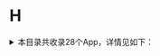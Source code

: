 # H
<details>
<summary>
本目录共收录28个App，详情见如下：
</summary>

- [华住会](https://quantumult.app/x/open-app/add-resource?remote-resource=%7B%22rewrite_remote%22%3A%20%5B%22https%3A%2F%2Fraw.githubusercontent.com%2Fzirawell%2FR-Store%2Fmain%2FRule%2FQuanX%2FAdblock%2FApp%2FH%2F%E5%8D%8E%E4%BD%8F%E4%BC%9A%2Frewrite%2Fhuazhu.conf%2C%20tag%3D%E5%8D%8E%E4%BD%8F%E4%BC%9A%22%5D%7D)
- [华图在线](https://quantumult.app/x/open-app/add-resource?remote-resource=%7B%22rewrite_remote%22%3A%20%5B%22https%3A%2F%2Fraw.githubusercontent.com%2Fzirawell%2FR-Store%2Fmain%2FRule%2FQuanX%2FAdblock%2FApp%2FH%2F%E5%8D%8E%E5%9B%BE%E5%9C%A8%E7%BA%BF%2Frewrite%2Fhuatu.conf%2C%20tag%3D%E5%8D%8E%E5%9B%BE%E5%9C%A8%E7%BA%BF%22%5D%7D)
- [华宝智投](https://quantumult.app/x/open-app/add-resource?remote-resource=%7B%22rewrite_remote%22%3A%20%5B%22https%3A%2F%2Fraw.githubusercontent.com%2Fzirawell%2FR-Store%2Fmain%2FRule%2FQuanX%2FAdblock%2FApp%2FH%2F%E5%8D%8E%E5%AE%9D%E6%99%BA%E6%8A%95%2Frewrite%2Ftouker.conf%2C%20tag%3D%E5%8D%8E%E5%AE%9D%E6%99%BA%E6%8A%95%22%5D%7D)
- [华尔街见闻](https://quantumult.app/x/open-app/add-resource?remote-resource=%7B%22rewrite_remote%22%3A%20%5B%22https%3A%2F%2Fraw.githubusercontent.com%2Fzirawell%2FR-Store%2Fmain%2FRule%2FQuanX%2FAdblock%2FApp%2FH%2F%E5%8D%8E%E5%B0%94%E8%A1%97%E8%A7%81%E9%97%BB%2Frewrite%2Fwallstreetcn.conf%2C%20tag%3D%E5%8D%8E%E5%B0%94%E8%A1%97%E8%A7%81%E9%97%BB%22%5D%7D)
- [华彩生活](https://quantumult.app/x/open-app/add-resource?remote-resource=%7B%22rewrite_remote%22%3A%20%5B%22https%3A%2F%2Fraw.githubusercontent.com%2Fzirawell%2FR-Store%2Fmain%2FRule%2FQuanX%2FAdblock%2FApp%2FH%2F%E5%8D%8E%E5%BD%A9%E7%94%9F%E6%B4%BB%2Frewrite%2Fhxb.conf%2C%20tag%3D%E5%8D%8E%E5%BD%A9%E7%94%9F%E6%B4%BB%22%5D%7D)
- [合利宝展业通](https://quantumult.app/x/open-app/add-resource?remote-resource=%7B%22rewrite_remote%22%3A%20%5B%22https%3A%2F%2Fraw.githubusercontent.com%2Fzirawell%2FR-Store%2Fmain%2FRule%2FQuanX%2FAdblock%2FApp%2FH%2F%E5%90%88%E5%88%A9%E5%AE%9D%E5%B1%95%E4%B8%9A%E9%80%9A%2Frewrite%2Fhelipay.conf%2C%20tag%3D%E5%90%88%E5%88%A9%E5%AE%9D%E5%B1%95%E4%B8%9A%E9%80%9A%22%5D%7D)
- [和风天气](https://quantumult.app/x/open-app/add-resource?remote-resource=%7B%22rewrite_remote%22%3A%20%5B%22https%3A%2F%2Fraw.githubusercontent.com%2Fzirawell%2FR-Store%2Fmain%2FRule%2FQuanX%2FAdblock%2FApp%2FH%2F%E5%92%8C%E9%A3%8E%E5%A4%A9%E6%B0%94%2Frewrite%2Fqweather.conf%2C%20tag%3D%E5%92%8C%E9%A3%8E%E5%A4%A9%E6%B0%94%22%5D%7D)
- [哈富证券](https://quantumult.app/x/open-app/add-resource?remote-resource=%7B%22rewrite_remote%22%3A%20%5B%22https%3A%2F%2Fraw.githubusercontent.com%2Fzirawell%2FR-Store%2Fmain%2FRule%2FQuanX%2FAdblock%2FApp%2FH%2F%E5%93%88%E5%AF%8C%E8%AF%81%E5%88%B8%2Frewrite%2Fhafoo.conf%2C%20tag%3D%E5%93%88%E5%AF%8C%E8%AF%81%E5%88%B8%22%5D%7D)
- [好体知](https://quantumult.app/x/open-app/add-resource?remote-resource=%7B%22rewrite_remote%22%3A%20%5B%22https%3A%2F%2Fraw.githubusercontent.com%2Fzirawell%2FR-Store%2Fmain%2FRule%2FQuanX%2FAdblock%2FApp%2FH%2F%E5%A5%BD%E4%BD%93%E7%9F%A5%2Frewrite%2Fbodivis.conf%2C%20tag%3D%E5%A5%BD%E4%BD%93%E7%9F%A5%22%5D%7D)
- [好奇心日报](https://quantumult.app/x/open-app/add-resource?remote-resource=%7B%22rewrite_remote%22%3A%20%5B%22https%3A%2F%2Fraw.githubusercontent.com%2Fzirawell%2FR-Store%2Fmain%2FRule%2FQuanX%2FAdblock%2FApp%2FH%2F%E5%A5%BD%E5%A5%87%E5%BF%83%E6%97%A5%E6%8A%A5%2Frewrite%2Fqdaily.conf%2C%20tag%3D%E5%A5%BD%E5%A5%87%E5%BF%83%E6%97%A5%E6%8A%A5%22%5D%7D)
- [好好住](https://quantumult.app/x/open-app/add-resource?remote-resource=%7B%22rewrite_remote%22%3A%20%5B%22https%3A%2F%2Fraw.githubusercontent.com%2Fzirawell%2FR-Store%2Fmain%2FRule%2FQuanX%2FAdblock%2FApp%2FH%2F%E5%A5%BD%E5%A5%BD%E4%BD%8F%2Frewrite%2Fhaohaozhu.conf%2C%20tag%3D%E5%A5%BD%E5%A5%BD%E4%BD%8F%22%5D%7D)
- [杭州公交](https://quantumult.app/x/open-app/add-resource?remote-resource=%7B%22rewrite_remote%22%3A%20%5B%22https%3A%2F%2Fraw.githubusercontent.com%2Fzirawell%2FR-Store%2Fmain%2FRule%2FQuanX%2FAdblock%2FApp%2FH%2F%E6%9D%AD%E5%B7%9E%E5%85%AC%E4%BA%A4%2Frewrite%2Fibuscloud.conf%2C%20tag%3D%E6%9D%AD%E5%B7%9E%E5%85%AC%E4%BA%A4%22%5D%7D)
- [杭州市民卡](https://quantumult.app/x/open-app/add-resource?remote-resource=%7B%22filter_remote%22%3A%20%5B%22https%3A%2F%2Fraw.githubusercontent.com%2Fzirawell%2FR-Store%2Fmain%2FRule%2FQuanX%2FAdblock%2FApp%2FH%2F%E6%9D%AD%E5%B7%9E%E5%B8%82%E6%B0%91%E5%8D%A1%2Ffilter%2F96225.list%2C%20tag%3D%E6%9D%AD%E5%B7%9E%E5%B8%82%E6%B0%91%E5%8D%A1%22%5D%2C%22rewrite_remote%22%3A%20%5B%22https%3A%2F%2Fraw.githubusercontent.com%2Fzirawell%2FR-Store%2Fmain%2FRule%2FQuanX%2FAdblock%2FApp%2FH%2F%E6%9D%AD%E5%B7%9E%E5%B8%82%E6%B0%91%E5%8D%A1%2Frewrite%2Fhzsmk.conf%2C%20tag%3D%E6%9D%AD%E5%B7%9E%E5%B8%82%E6%B0%91%E5%8D%A1%22%5D%7D)
- [汇丰汇选](https://quantumult.app/x/open-app/add-resource?remote-resource=%7B%22rewrite_remote%22%3A%20%5B%22https%3A%2F%2Fraw.githubusercontent.com%2Fzirawell%2FR-Store%2Fmain%2FRule%2FQuanX%2FAdblock%2FApp%2FH%2F%E6%B1%87%E4%B8%B0%E6%B1%87%E9%80%89%2Frewrite%2Fhsbcfts.conf%2C%20tag%3D%E6%B1%87%E4%B8%B0%E6%B1%87%E9%80%89%22%5D%7D)
- [海尔智家](https://quantumult.app/x/open-app/add-resource?remote-resource=%7B%22filter_remote%22%3A%20%5B%22https%3A%2F%2Fraw.githubusercontent.com%2Fzirawell%2FR-Store%2Fmain%2FRule%2FQuanX%2FAdblock%2FApp%2FH%2F%E6%B5%B7%E5%B0%94%E6%99%BA%E5%AE%B6%2Ffilter%2Fehaier.list%2C%20tag%3D%E6%B5%B7%E5%B0%94%E6%99%BA%E5%AE%B6%22%5D%2C%22rewrite_remote%22%3A%20%5B%22https%3A%2F%2Fraw.githubusercontent.com%2Fzirawell%2FR-Store%2Fmain%2FRule%2FQuanX%2FAdblock%2FApp%2FH%2F%E6%B5%B7%E5%B0%94%E6%99%BA%E5%AE%B6%2Frewrite%2Fehaier.conf%2C%20tag%3D%E6%B5%B7%E5%B0%94%E6%99%BA%E5%AE%B6%22%5D%7D)
- [海豚优惠](https://quantumult.app/x/open-app/add-resource?remote-resource=%7B%22rewrite_remote%22%3A%20%5B%22https%3A%2F%2Fraw.githubusercontent.com%2Fzirawell%2FR-Store%2Fmain%2FRule%2FQuanX%2FAdblock%2FApp%2FH%2F%E6%B5%B7%E8%B1%9A%E4%BC%98%E6%83%A0%2Frewrite%2Fdolphin.conf%2C%20tag%3D%E6%B5%B7%E8%B1%9A%E4%BC%98%E6%83%A0%22%5D%7D)
- [海马爸比](https://quantumult.app/x/open-app/add-resource?remote-resource=%7B%22rewrite_remote%22%3A%20%5B%22https%3A%2F%2Fraw.githubusercontent.com%2Fzirawell%2FR-Store%2Fmain%2FRule%2FQuanX%2FAdblock%2FApp%2FH%2F%E6%B5%B7%E9%A9%AC%E7%88%B8%E6%AF%94%2Frewrite%2Fhaima.conf%2C%20tag%3D%E6%B5%B7%E9%A9%AC%E7%88%B8%E6%AF%94%22%5D%7D)
- [火猫](https://quantumult.app/x/open-app/add-resource?remote-resource=%7B%22rewrite_remote%22%3A%20%5B%22https%3A%2F%2Fraw.githubusercontent.com%2Fzirawell%2FR-Store%2Fmain%2FRule%2FQuanX%2FAdblock%2FApp%2FH%2F%E7%81%AB%E7%8C%AB%2Frewrite%2Fhuomao.conf%2C%20tag%3D%E7%81%AB%E7%8C%AB%22%5D%7D)
- [盒马](https://quantumult.app/x/open-app/add-resource?remote-resource=%7B%22rewrite_remote%22%3A%20%5B%22https%3A%2F%2Fraw.githubusercontent.com%2Fzirawell%2FR-Store%2Fmain%2FRule%2FQuanX%2FAdblock%2FApp%2FH%2F%E7%9B%92%E9%A9%AC%2Frewrite%2Ffreshippo.conf%2C%20tag%3D%E7%9B%92%E9%A9%AC%22%5D%7D)
- [红版报](https://quantumult.app/x/open-app/add-resource?remote-resource=%7B%22rewrite_remote%22%3A%20%5B%22https%3A%2F%2Fraw.githubusercontent.com%2Fzirawell%2FR-Store%2Fmain%2FRule%2FQuanX%2FAdblock%2FApp%2FH%2F%E7%BA%A2%E7%89%88%E6%8A%A5%2Frewrite%2Fflipchina.conf%2C%20tag%3D%E7%BA%A2%E7%89%88%E6%8A%A5%22%5D%7D)
- [航旅纵横](https://quantumult.app/x/open-app/add-resource?remote-resource=%7B%22filter_remote%22%3A%20%5B%22https%3A%2F%2Fraw.githubusercontent.com%2Fzirawell%2FR-Store%2Fmain%2FRule%2FQuanX%2FAdblock%2FApp%2FH%2F%E8%88%AA%E6%97%85%E7%BA%B5%E6%A8%AA%2Ffilter%2Fumetrip.list%2C%20tag%3D%E8%88%AA%E6%97%85%E7%BA%B5%E6%A8%AA%22%5D%2C%22rewrite_remote%22%3A%20%5B%22https%3A%2F%2Fraw.githubusercontent.com%2Fzirawell%2FR-Store%2Fmain%2FRule%2FQuanX%2FAdblock%2FApp%2FH%2F%E8%88%AA%E6%97%85%E7%BA%B5%E6%A8%AA%2Frewrite%2Fumetrip.conf%2C%20tag%3D%E8%88%AA%E6%97%85%E7%BA%B5%E6%A8%AA%22%5D%7D)
- [花小猪](https://quantumult.app/x/open-app/add-resource?remote-resource=%7B%22rewrite_remote%22%3A%20%5B%22https%3A%2F%2Fraw.githubusercontent.com%2Fzirawell%2FR-Store%2Fmain%2FRule%2FQuanX%2FAdblock%2FApp%2FH%2F%E8%8A%B1%E5%B0%8F%E7%8C%AA%2Frewrite%2Fhongyibo.conf%2C%20tag%3D%E8%8A%B1%E5%B0%8F%E7%8C%AA%22%5D%7D)
- [花生地铁](https://quantumult.app/x/open-app/add-resource?remote-resource=%7B%22filter_remote%22%3A%20%5B%22https%3A%2F%2Fraw.githubusercontent.com%2Fzirawell%2FR-Store%2Fmain%2FRule%2FQuanX%2FAdblock%2FApp%2FH%2F%E8%8A%B1%E7%94%9F%E5%9C%B0%E9%93%81%2Ffilter%2Fwifi8.list%2C%20tag%3D%E8%8A%B1%E7%94%9F%E5%9C%B0%E9%93%81%22%5D%2C%22rewrite_remote%22%3A%20%5B%22https%3A%2F%2Fraw.githubusercontent.com%2Fzirawell%2FR-Store%2Fmain%2FRule%2FQuanX%2FAdblock%2FApp%2FH%2F%E8%8A%B1%E7%94%9F%E5%9C%B0%E9%93%81%2Frewrite%2Fwifi8.conf%2C%20tag%3D%E8%8A%B1%E7%94%9F%E5%9C%B0%E9%93%81%22%5D%7D)
- [虎嗅](https://quantumult.app/x/open-app/add-resource?remote-resource=%7B%22rewrite_remote%22%3A%20%5B%22https%3A%2F%2Fraw.githubusercontent.com%2Fzirawell%2FR-Store%2Fmain%2FRule%2FQuanX%2FAdblock%2FApp%2FH%2F%E8%99%8E%E5%97%85%2Frewrite%2Fhuxiu.conf%2C%20tag%3D%E8%99%8E%E5%97%85%22%5D%7D)
- [虎扑](https://quantumult.app/x/open-app/add-resource?remote-resource=%7B%22filter_remote%22%3A%20%5B%22https%3A%2F%2Fraw.githubusercontent.com%2Fzirawell%2FR-Store%2Fmain%2FRule%2FQuanX%2FAdblock%2FApp%2FH%2F%E8%99%8E%E6%89%91%2Ffilter%2Fhupu.list%2C%20tag%3D%E8%99%8E%E6%89%91%22%5D%2C%22rewrite_remote%22%3A%20%5B%22https%3A%2F%2Fraw.githubusercontent.com%2Fzirawell%2FR-Store%2Fmain%2FRule%2FQuanX%2FAdblock%2FApp%2FH%2F%E8%99%8E%E6%89%91%2Frewrite%2Fhupu.conf%2C%20tag%3D%E8%99%8E%E6%89%91%22%5D%7D)
- [虎牙直播](https://quantumult.app/x/open-app/add-resource?remote-resource=%7B%22filter_remote%22%3A%20%5B%22https%3A%2F%2Fraw.githubusercontent.com%2Fzirawell%2FR-Store%2Fmain%2FRule%2FQuanX%2FAdblock%2FApp%2FH%2F%E8%99%8E%E7%89%99%E7%9B%B4%E6%92%AD%2Ffilter%2Fhuya.list%2C%20tag%3D%E8%99%8E%E7%89%99%E7%9B%B4%E6%92%AD%22%5D%2C%22rewrite_remote%22%3A%20%5B%22https%3A%2F%2Fraw.githubusercontent.com%2Fzirawell%2FR-Store%2Fmain%2FRule%2FQuanX%2FAdblock%2FApp%2FH%2F%E8%99%8E%E7%89%99%E7%9B%B4%E6%92%AD%2Frewrite%2Fhuya.conf%2C%20tag%3D%E8%99%8E%E7%89%99%E7%9B%B4%E6%92%AD%22%5D%7D)
- [韩剧TV](https://quantumult.app/x/open-app/add-resource?remote-resource=%7B%22rewrite_remote%22%3A%20%5B%22https%3A%2F%2Fraw.githubusercontent.com%2Fzirawell%2FR-Store%2Fmain%2FRule%2FQuanX%2FAdblock%2FApp%2FH%2F%E9%9F%A9%E5%89%A7TV%2Frewrite%2Fhanju.conf%2C%20tag%3D%E9%9F%A9%E5%89%A7TV%22%5D%7D)
- [黄油相机](https://quantumult.app/x/open-app/add-resource?remote-resource=%7B%22filter_remote%22%3A%20%5B%22https%3A%2F%2Fraw.githubusercontent.com%2Fzirawell%2FR-Store%2Fmain%2FRule%2FQuanX%2FAdblock%2FApp%2FH%2F%E9%BB%84%E6%B2%B9%E7%9B%B8%E6%9C%BA%2Ffilter%2Fbybutter.list%2C%20tag%3D%E9%BB%84%E6%B2%B9%E7%9B%B8%E6%9C%BA%22%5D%2C%22rewrite_remote%22%3A%20%5B%22https%3A%2F%2Fraw.githubusercontent.com%2Fzirawell%2FR-Store%2Fmain%2FRule%2FQuanX%2FAdblock%2FApp%2FH%2F%E9%BB%84%E6%B2%B9%E7%9B%B8%E6%9C%BA%2Frewrite%2Fbybutter.conf%2C%20tag%3D%E9%BB%84%E6%B2%B9%E7%9B%B8%E6%9C%BA%22%5D%7D)

</details>